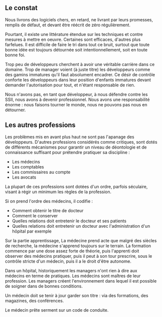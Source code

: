 ## Le constat

Nous livrons des logiciels chers, en retard, ne livrant par leurs promesses, remplis de défaut, et devant être réécrit de zéro régulièrement.

Pourtant, il existe une littérature étendue sur les techniques et contre mesures à mettre en oeuvre. Certaines sont efficaces, d'autres plus farfelues. Il est difficile de faire le tri dans tout ce bruit, surtout que toute bonne idée est toujours détournée soit intentionnellement, soit en toute bonne foi.

Trop peu de développeurs cherchent à avoir une véritable carrière dans ce domaine.
Trop de manager voient (à juste titre) les développeurs comme des gamins immatures qu'il faut absolument encadrer. Ce désir de contrôle conforte les développeurs dans leur position d'enfants immatures devant demander l'autorisation pour tout, et n'étant responsable de rien.


Nous n'avons pas, en tant que développeur, à nous défendre contre les SSII, nous avons à devenir professionnel. Nous avons une responsabilité énorme : nous faisons tourner le monde, nous ne pouvons pas nous en détourner.

## Les autres professions

Les problèmes mis en avant plus haut ne sont pas l'apanage des développeurs. D'autres professions considérés comme critiques, sont dotés de différents mécanismes pour garantir un niveau de déontologie et de connaissance suffisant pour prétendre pratiquer sa discipline :

* Les médecins
* Les comptables
* Les commissaires au compte
* Les avocats


La plupart de ces professions sont dotées d'un ordre, parfois séculaire, visant à régir un minimum les règles de la profession.

Si on prend l'ordre des médecins, il codifie :

* Comment obtenir le titre de docteur
* Comment le conserver
* Quelles relations doit entretenir le docteur et ses patients
* Quelles relations doit entretenir un docteur avec l'administration d'un hôpital par exemple

Sur la partie apprentissage, La médecine prend acte que malgré des siècles de recherche, la médecine s'apprend toujours sur le terrain. La formation commence par une dose assez forte de théorie, puis l'apprenti doit observer des médecins pratiquer, puis il peut à son tour prescrire, sous le contrôle stricte d'un médecin, puis il a le droit d'être autonome.

Dans un hôpital, historiquement les managers n'ont rien à dire aux médecins en terme de pratiques. Les médecins sont maîtres de leur profession. Les managers créent l'environnement dans lequel il est possible de soigner dans de bonnes conditions.

Un médecin doit se tenir à jour garder son titre : via des formations, des magazines, des conférences.

Le médecin prête serment sur un code de conduite.

